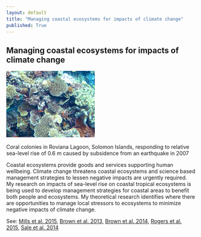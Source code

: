```yaml
---
layout: default
title: "Managing coastal ecosystems for impacts of climate change"
published: True  
---
```


## Managing coastal ecosystems for impacts of climate change  

<div class = "image_caption">
<img src ="/images/coralreefslope.png" alt="coral reef" class="largeimage"/>
<p>
Coral colonies in Roviana Lagoon, Solomon Islands, responding to relative sea-level rise of 0.6 m caused by subsidence from an earthquake in 2007
</p>
</div>  

Coastal ecosystems provide goods and services supporting human wellbeing. Climate change threatens coastal ecosystems and science based management strategies to lessen negative impacts are urgently required. My research on impacts of sea-level rise on coastal tropical ecosystems is being used to develop management strategies for coastal areas to benefit both people and ecosystems. My theoretical research identifies where there are opportunities to manage local stressors to ecosystems to minimize negative impacts of climate change.



See: [Mills et al. 2015](http://link.springer.com/article/10.1007/s00338-015-1365-0), [Brown et al. 2013](http://www.nature.com/nclimate/journal/v4/n8/full/nclimate2274.html), [Brown et al. 2014](http://onlinelibrary.wiley.com/doi/10.1111/gcb.12218/full), [Rogers et al. 2015](), [Sale et al. 2014]()
